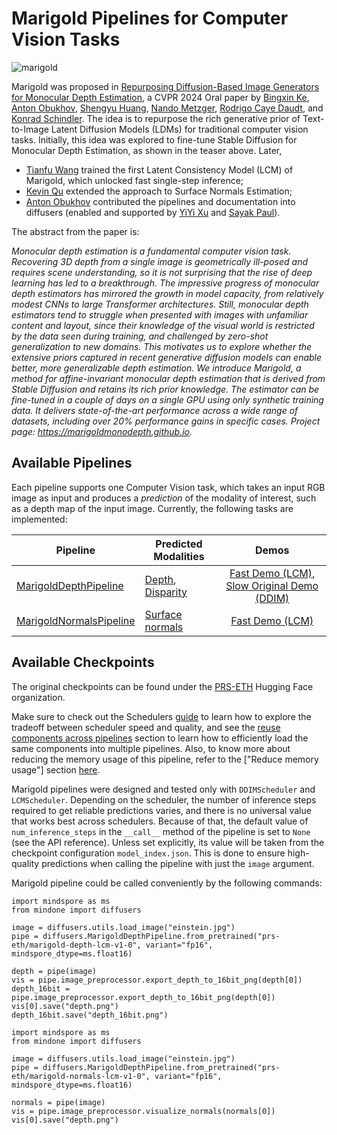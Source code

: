 <!--Copyright 2024 Marigold authors and The HuggingFace Team. All rights reserved.

Licensed under the Apache License, Version 2.0 (the "License"); you may not use this file except in compliance with
the License. You may obtain a copy of the License at

http://www.apache.org/licenses/LICENSE-2.0

Unless required by applicable law or agreed to in writing, software distributed under the License is distributed on
an "AS IS" BASIS, WITHOUT WARRANTIES OR CONDITIONS OF ANY KIND, either express or implied. See the License for the
specific language governing permissions and limitations under the License.
-->

# Marigold Pipelines for Computer Vision Tasks

![marigold](https://marigoldmonodepth.github.io/images/teaser_collage_compressed.jpg)

Marigold was proposed in [Repurposing Diffusion-Based Image Generators for Monocular Depth Estimation](https://huggingface.co/papers/2312.02145), a CVPR 2024 Oral paper by [Bingxin Ke](http://www.kebingxin.com/), [Anton Obukhov](https://www.obukhov.ai/), [Shengyu Huang](https://shengyuh.github.io/), [Nando Metzger](https://nandometzger.github.io/), [Rodrigo Caye Daudt](https://rcdaudt.github.io/), and [Konrad Schindler](https://scholar.google.com/citations?user=FZuNgqIAAAAJ&hl=en).
The idea is to repurpose the rich generative prior of Text-to-Image Latent Diffusion Models (LDMs) for traditional computer vision tasks.
Initially, this idea was explored to fine-tune Stable Diffusion for Monocular Depth Estimation, as shown in the teaser above.
Later,
- [Tianfu Wang](https://tianfwang.github.io/) trained the first Latent Consistency Model (LCM) of Marigold, which unlocked fast single-step inference;
- [Kevin Qu](https://www.linkedin.com/in/kevin-qu-b3417621b/?locale=en_US) extended the approach to Surface Normals Estimation;
- [Anton Obukhov](https://www.obukhov.ai/) contributed the pipelines and documentation into diffusers (enabled and supported by [YiYi Xu](https://yiyixuxu.github.io/) and [Sayak Paul](https://sayak.dev/)).

The abstract from the paper is:

*Monocular depth estimation is a fundamental computer vision task. Recovering 3D depth from a single image is geometrically ill-posed and requires scene understanding, so it is not surprising that the rise of deep learning has led to a breakthrough. The impressive progress of monocular depth estimators has mirrored the growth in model capacity, from relatively modest CNNs to large Transformer architectures. Still, monocular depth estimators tend to struggle when presented with images with unfamiliar content and layout, since their knowledge of the visual world is restricted by the data seen during training, and challenged by zero-shot generalization to new domains. This motivates us to explore whether the extensive priors captured in recent generative diffusion models can enable better, more generalizable depth estimation. We introduce Marigold, a method for affine-invariant monocular depth estimation that is derived from Stable Diffusion and retains its rich prior knowledge. The estimator can be fine-tuned in a couple of days on a single GPU using only synthetic training data. It delivers state-of-the-art performance across a wide range of datasets, including over 20% performance gains in specific cases. Project page: https://marigoldmonodepth.github.io.*

## Available Pipelines

Each pipeline supports one Computer Vision task, which takes an input RGB image as input and produces a *prediction* of the modality of interest, such as a depth map of the input image.
Currently, the following tasks are implemented:

| Pipeline                                                                                                                                    | Predicted Modalities                                                                                             |                                                                       Demos                                                                        |
|---------------------------------------------------------------------------------------------------------------------------------------------|------------------------------------------------------------------------------------------------------------------|:--------------------------------------------------------------------------------------------------------------------------------------------------:|
| [MarigoldDepthPipeline](https://github.com/huggingface/diffusers/blob/main/src/diffusers/pipelines/marigold/pipeline_marigold_depth.py)     | [Depth](https://en.wikipedia.org/wiki/Depth_map), [Disparity](https://en.wikipedia.org/wiki/Binocular_disparity) | [Fast Demo (LCM)](https://huggingface.co/spaces/prs-eth/marigold-lcm), [Slow Original Demo (DDIM)](https://huggingface.co/spaces/prs-eth/marigold) |
| [MarigoldNormalsPipeline](https://github.com/huggingface/diffusers/blob/main/src/diffusers/pipelines/marigold/pipeline_marigold_normals.py) | [Surface normals](https://en.wikipedia.org/wiki/Normal_mapping)                                                  |                                   [Fast Demo (LCM)](https://huggingface.co/spaces/prs-eth/marigold-normals-lcm)                                    |


## Available Checkpoints

The original checkpoints can be found under the [PRS-ETH](https://huggingface.co/prs-eth/) Hugging Face organization.

<Tip>

Make sure to check out the Schedulers [guide](../../using-diffusers/schedulers.md) to learn how to explore the tradeoff between scheduler speed and quality, and see the [reuse components across pipelines](../../using-diffusers/loading.md#reuse-components-across-pipelines) section to learn how to efficiently load the same components into multiple pipelines. Also, to know more about reducing the memory usage of this pipeline, refer to the ["Reduce memory usage"] section [here](../../using-diffusers/svd#reduce-memory-usage).

</Tip>

<Tip warning={true}>

Marigold pipelines were designed and tested only with `DDIMScheduler` and `LCMScheduler`.
Depending on the scheduler, the number of inference steps required to get reliable predictions varies, and there is no universal value that works best across schedulers.
Because of that, the default value of `num_inference_steps` in the `__call__` method of the pipeline is set to `None` (see the API reference).
Unless set explicitly, its value will be taken from the checkpoint configuration `model_index.json`.
This is done to ensure high-quality predictions when calling the pipeline with just the `image` argument.

</Tip>

Marigold pipeline could be called conveniently by the following commands:

````
import mindspore as ms
from mindone import diffusers

image = diffusers.utils.load_image("einstein.jpg")
pipe = diffusers.MarigoldDepthPipeline.from_pretrained("prs-eth/marigold-depth-lcm-v1-0", variant="fp16", mindspore_dtype=ms.float16)

depth = pipe(image)
vis = pipe.image_preprocessor.export_depth_to_16bit_png(depth[0])
depth_16bit = pipe.image_preprocessor.export_depth_to_16bit_png(depth[0])
vis[0].save("depth.png")
depth_16bit.save("depth_16bit.png")
````

````
import mindspore as ms
from mindone import diffusers

image = diffusers.utils.load_image("einstein.jpg")
pipe = diffusers.MarigoldDepthPipeline.from_pretrained("prs-eth/marigold-normals-lcm-v1-0", variant="fp16", mindspore_dtype=ms.float16)

normals = pipe(image)
vis = pipe.image_preprocessor.visualize_normals(normals[0])
vis[0].save("depth.png")
````

[//]: # (::: mindone.diffusers.MarigoldDepthPipeline)

[//]: # (	members:)

[//]: # (		- all)

[//]: # (		- __call__)

[//]: # ()
[//]: # (::: mindone.diffusers.MarigoldNormalsPipeline)

[//]: # (	members:)

[//]: # (		- all)

[//]: # (		- __call__)

[//]: # ()
[//]: # (::: mindone.diffusers.pipelines.marigold.pipeline_marigold_depth.MarigoldDepthOutput)

[//]: # ()
[//]: # (::: mindone.diffusers.pipelines.marigold.pipeline_marigold_normals.MarigoldNormalsOutput)